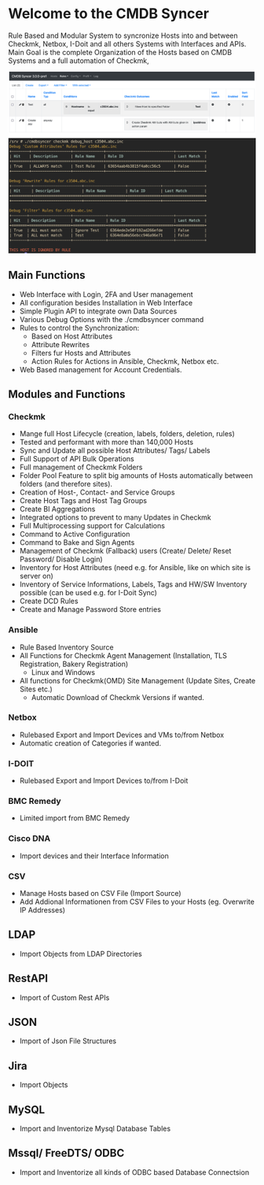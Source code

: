 
# Welcome to the CMDB Syncer

Rule Based and Modular System to syncronize Hosts into and between Checkmk, Netbox, I-Doit and all others Systems with Interfaces and APIs.
Main Goal is the complete Organization of the Hosts based on CMDB Systems and a full automation of Checkmk,


![Rules](img/index_rules.png)
![Debug Options](img/index_rules_debug.png)


## Main Functions
* Web Interface with Login, 2FA and User management
* All configuration besides Installation in Web Interface
* Simple Plugin API to integrate own Data Sources
* Various Debug Options with the ./cmdbsyncer command
* Rules to control the Synchronization:
  * Based on Host Attributes
  * Attribute Rewrites
  * Filters fur Hosts and Attributes
  * Action Rules for Actions in Ansible, Checkmk, Netbox etc.
* Web Based management for Account Credentials.

## Modules and Functions

### Checkmk
* Mange full Host Lifecycle (creation, labels, folders, deletion, rules)
* Tested and performant with more than 140,000 Hosts
* Sync and Update all possible Host Attributes/ Tags/ Labels
* Full Support of API Bulk Operations
* Full management of Checkmk Folders
* Folder Pool Feature to split big amounts of Hosts automatically between folders (and therefore sites).
* Creation of Host-, Contact- and Service Groups
* Create Host Tags and Host Tag Groups
* Create BI Aggregations
* Integrated options to prevent to many Updates in Checkmk
* Full Multiprocessing support for Calculations
* Command to Active Configuration
* Command to Bake and Sign Agents
* Management of Checkmk (Fallback) users (Create/ Delete/ Reset Password/ Disable Login)
* Inventory for Host Attributes (need e.g. for Ansible, like on which site is server on)
* Inventory of Service Informations, Labels, Tags and HW/SW Inventory possible (can be used e.g. for I-Doit Sync)
* Create DCD Rules
* Create and Manage Password Store entries

### Ansible
* Rule Based Inventory Source
* All Functions for Checkmk Agent Management (Installation, TLS Registration, Bakery Registration)
	*  Linux and Windows
* All functions for Checkmk(OMD) Site Management (Update Sites, Create Sites etc.)
	* Automatic Download of Checkmk Versions if wanted.


### Netbox
* Rulebased Export and Import Devices and VMs to/from Netbox
* Automatic creation of Categories if wanted.

### I-DOIT
* Rulebased Export and Import Devices to/from I-Doit

### BMC Remedy
* Limited import from BMC Remedy

### Cisco DNA
* Import devices and their Interface Information

### CSV
* Manage Hosts based on CSV File (Import Source)
* Add Addional Informationen from CSV Files to your Hosts (eg. Overwrite IP Addresses)

## LDAP
 - Import Objects from LDAP Directories

## RestAPI
- Import of Custom Rest APIs

## JSON
- Import of Json File Structures

## Jira
- Import Objects

## MySQL
- Import and Inventorize Mysql Database Tables


## Mssql/ FreeDTS/ ODBC
- Import and Inventorize all kinds of ODBC based Database Connectsion
